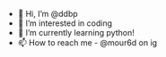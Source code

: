 - 👋 Hi, I’m @ddbp
- 👀 I’m interested in coding
- 🌱 I’m currently learning python!
- 📫 How to reach me - @mour6d on ig

<!---
ddbp/ddbp is a ✨ special ✨ repository because its `README.md` (this file) appears on your GitHub profile.
You can click the Preview link to take a look at your changes.
--->
